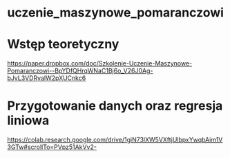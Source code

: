 # uczenie_maszynowe_pomaranczowi

# Wstęp teoretyczny

https://paper.dropbox.com/doc/Szkolenie-Uczenie-Maszynowe-Pomaranczowi--BpYDfQHrqWNaC1Bj6o_V26J0Ag-bJvL3VDRyalW2pXUCnkc6


# Przygotowanie danych oraz regresja liniowa

https://colab.research.google.com/drive/1giN73lXW5VXftjUlbpxYwqbAim1V3GTw#scrollTo=PVpz51AkVv2-
